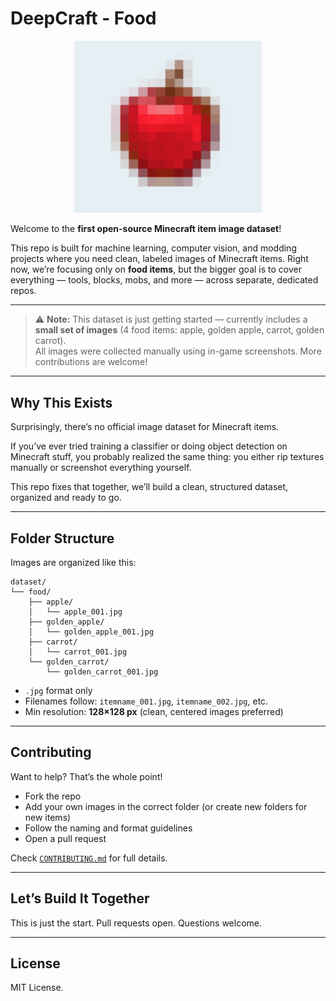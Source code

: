 # DeepCraft - Food

<div align="center">
<img src="assets/deepcraft_logo.png" alt="DeepCraft Logo" width="300"/>
</div>

Welcome to the **first open-source Minecraft item image dataset**!

This repo is built for machine learning, computer vision, and modding projects where you need clean, labeled images of Minecraft items. Right now, we’re focusing only on **food items**, but the bigger goal is to cover everything — tools, blocks, mobs, and more — across separate, dedicated repos.

---

> ⚠️ **Note:** This dataset is just getting started — currently includes a **small set of images** (4 food items: apple, golden apple, carrot, golden carrot).  
> All images were collected manually using in-game screenshots. More contributions are welcome!

---

## Why This Exists

Surprisingly, there’s no official image dataset for Minecraft items.

If you’ve ever tried training a classifier or doing object detection on Minecraft stuff, you probably realized the same thing: you either rip textures manually or screenshot everything yourself.

This repo fixes that together, we’ll build a clean, structured dataset, organized and ready to go.

---

## Folder Structure

Images are organized like this:

```plaintext
dataset/
└── food/
    ├── apple/
    │   └── apple_001.jpg
    ├── golden_apple/
    │   └── golden_apple_001.jpg
    ├── carrot/
    │   └── carrot_001.jpg
    └── golden_carrot/
        └── golden_carrot_001.jpg
```

- `.jpg` format only
- Filenames follow: `itemname_001.jpg`, `itemname_002.jpg`, etc.
- Min resolution: **128×128 px** (clean, centered images preferred)

---

## Contributing

Want to help? That’s the whole point!

- Fork the repo
- Add your own images in the correct folder (or create new folders for new items)
- Follow the naming and format guidelines
- Open a pull request

Check [`CONTRIBUTING.md`](CONTRIBUTING.md) for full details.

---

## Let’s Build It Together

This is just the start.
Pull requests open. Questions welcome.

---

## License

MIT License.
